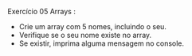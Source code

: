 Exercício 05 Arrays :

- Crie um array com 5 nomes, incluindo o seu.
- Verifique se o seu nome existe no array.
- Se existir, imprima alguma mensagem no console.
